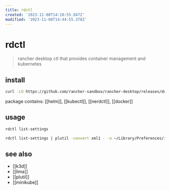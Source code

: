 ```yaml
---
title: rdctl
created: '2023-11-08T14:10:55.947Z'
modified: '2023-11-08T14:44:55.378Z'
---
```


# rdctl

> rancher desktop ctl that provides container management and kubernetes 

## install

```sh
curl -LO https://github.com/rancher-sandbox/rancher-desktop/releases/download/v1.11.0/Rancher.Desktop-1.11.0.aarch64.dmg # then use hdiutil and installer
```

package contains: [[helm]], [[kubectl]], [[nerdctl]], [[docker]]

## usage

```sh
rdctl list-settings 

rdctl list-settings | plutil -convert xml1 - -o ~/Library/Preferences/io.rancherdesktop.profile.defaults.plist
```

## see also

- [[k3d]]
- [[lima]]
- [[plutil]]
- [[minikube]]
